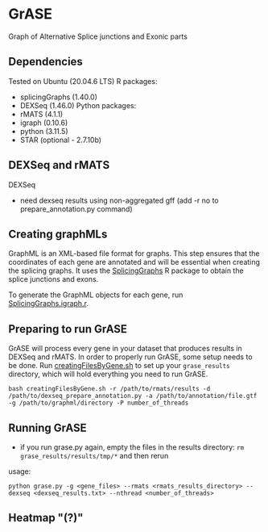 # GrASE
Graph of Alternative Splice junctions and Exonic parts

## Dependencies
Tested on Ubuntu (20.04.6 LTS)
R packages:
* splicingGraphs (1.40.0)
* DEXSeq (1.46.0)
Python packages:
* rMATS  (4.1.1)
* igraph (0.10.6)
* python (3.11.5)
* STAR   (optional - 2.7.10b)


## DEXSeq and rMATS
DEXSeq 
* need dexseq results using non-aggregated gff (add -r no to prepare_annotation.py command)

## Creating graphMLs
GraphML is an XML-based file format for graphs. This step ensures that the coordinates of each gene are annotated and will be essential when creating the splicing graphs. It uses the [SplicingGraphs](https://bioconductor.org/packages/release/bioc/html/SplicingGraphs.html) R package to obtain the splice junctions and exons.

To generate the GraphML objects for each gene, run [SplicingGraphs.igraph.r](SplicingGraphs.igraph.r).

## Preparing to run GrASE
GrASE will process every gene in your dataset that produces results in DEXSeq and rMATS. In order to properly run GrASE, some setup needs to be done. Run [creatingFilesByGene.sh](creatingFilesByGene.sh) to set up your `grase_results` directory, which will hold everything you need to run GrASE. 
```
bash creatingFilesByGene.sh -r /path/to/rmats/results -d /path/to/dexseq_prepare_annotation.py -a /path/to/annotation/file.gtf -g /path/to/graphml/directory -P number_of_threads
```

## Running GrASE

* if you run grase.py again, empty the files in the results directory: ```rm grase_results/results/tmp/*``` and then rerun

usage:
```
python grase.py -g <gene_files> --rmats <rmats_results_directory> --dexseq <dexseq_results.txt> --nthread <number_of_threads>
```

## Heatmap "(?)"
